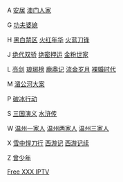 A
[安居](https://pcrock88.github.io/zb/lxj/A/安居.m3u)
[澳门人家](https://pcrock88.github.io/zb/lxj/A/澳门人家.m3u)

G
[功夫婆媳](https://pcrock88.github.io/zb/lxj/G/功夫婆媳.m3u)

H
[黑白禁区](https://pcrock88.github.io/zb/lxj/H/黑白禁区.m3u)
[火红年华](https://pcrock88.github.io/zb/lxj/H/火红年华.m3u)
[火蓝刀锋](https://pcrock88.github.io/zb/lxj/H/火蓝刀锋.m3u)

J
[绝代双骄](https://pcrock88.github.io/zb/lxj/J/绝代双骄.m3u)
[绝密押运](https://pcrock88.github.io/zb/lxj/J/绝密押运.m3u)
[金粉世家](https://pcrock88.github.io/zb/lxj/J/金粉世家.m3u)

L
[亮剑](https://pcrock88.github.io/zb/lxj/L/亮剑.m3u)
[琅琊榜](https://pcrock88.github.io/zb/lxj/L/琅琊榜.m3u)
[鹿鼎记](https://pcrock88.github.io/zb/lxj/L/鹿鼎记.m3u)
[流金岁月](https://pcrock88.github.io/zb/lxj/L/流金岁月.m3u)
[裸婚时代](https://pcrock88.github.io/zb/lxj/L/裸婚时代.m3u)

M
[湄公河大案](https://pcrock88.github.io/zb/lxj/M/湄公河大案.m3u)

P
[破冰行动](https://pcrock88.github.io/zb/lxj/P/破冰行动.m3u)

S
[三国演义](https://pcrock88.github.io/zb/lxj/S/三国演义.m3u)
[水浒传](https://pcrock88.github.io/zb/lxj/S/水浒传.m3u)

W
[温州一家人](https://pcrock88.github.io/zb/lxj/W/温州一家人.m3u)
[温州两家人](https://pcrock88.github.io/zb/lxj/W/温州两家人.m3u)
[温州三家人](https://pcrock88.github.io/zb/lxj/W/温州三家人.m3u)

X
[雪中悍刀行](https://pcrock88.github.io/zb/lxj/X/雪中悍刀行.m3u)
[西游记](https://pcrock88.github.io/zb/lxj/X/西游记-1986.m3u)
[西游记续](https://pcrock88.github.io/zb/lxj/X/西游记续.m3u)

Z
[曾少年](https://pcrock88.github.io/zb/lxj/曾少年.m3u)


[Free XXX IPTV](http://adultiptv.net/all.m3u)
